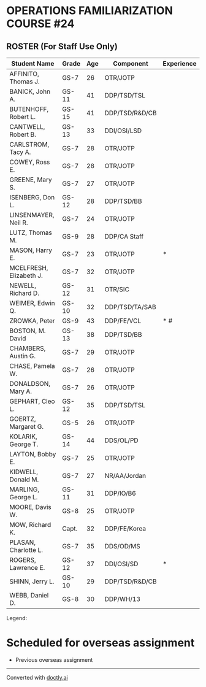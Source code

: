# OPERATIONS FAMILIARIZATION COURSE #24
## ROSTER (For Staff Use Only)

| Student Name            | Grade | Age | Component      | Experience |
| ----------------------- | ----- | --- | -------------- | ---------- |
| AFFINITO, Thomas J.     | GS-7  | 26  | OTR/JOTP       |            |
| BANICK, John A.         | GS-11 | 41  | DDP/TSD/TSL    |            |
| BUTENHOFF, Robert L.    | GS-15 | 41  | DDP/TSD/R&D/CB |            |
| CANTWELL, Robert B.     | GS-13 | 33  | DDI/OSI/LSD    |            |
| CARLSTROM, Tacy A.      | GS-7  | 28  | OTR/JOTP       |            |
| COWEY, Ross E.          | GS-7  | 28  | OTR/JOTP       |            |
| GREENE, Mary S.         | GS-7  | 27  | OTR/JOTP       |            |
| ISENBERG, Don L.        | GS-12 | 28  | DDP/TSD/BB     |            |
| LINSENMAYER, Neil R.    | GS-7  | 24  | OTR/JOTP       |            |
| LUTZ, Thomas M.         | GS-9  | 28  | DDP/CA Staff   |            |
| MASON, Harry E.         | GS-7  | 23  | OTR/JOTP       | *          |
| MCELFRESH, Elizabeth J. | GS-7  | 32  | OTR/JOTP       |            |
| NEWELL, Richard D.      | GS-12 | 31  | OTR/SIC        |            |
| WEIMER, Edwin Q.        | GS-10 | 32  | DDP/TSD/TA/SAB |            |
| ZROWKA, Peter           | GS-9  | 43  | DDP/FE/VCL     | * #        |
| BOSTON, M. David        | GS-13 | 38  | DDP/TSD/BB     |            |
| CHAMBERS, Austin G.     | GS-7  | 29  | OTR/JOTP       |            |
| CHASE, Pamela W.        | GS-7  | 26  | OTR/JOTP       |            |
| DONALDSON, Mary A.      | GS-7  | 26  | OTR/JOTP       |            |
| GEPHART, Cleo L.        | GS-12 | 35  | DDP/TSD/TSL    |            |
| GOERTZ, Margaret G.     | GS-5  | 26  | OTR/JOTP       |            |
| KOLARIK, George T.      | GS-14 | 44  | DDS/OL/PD      |            |
| LAYTON, Bobby E.        | GS-7  | 25  | OTR/JOTP       |            |
| KIDWELL, Donald M.      | GS-7  | 27  | NR/AA/Jordan   |            |
| MARLING, George L.      | GS-11 | 31  | DDP/IO/B6      |            |
| MOORE, Davis W.         | GS-8  | 25  | OTR/JOTP       |            |
| MOW, Richard K.         | Capt. | 32  | DDP/FE/Korea   |            |
| PLASAN, Charlotte L.    | GS-7  | 35  | DDS/OD/MS      |            |
| ROGERS, Lawrence E.     | GS-12 | 37  | DDI/OSI/SD     | *          |
| SHINN, Jerry L.         | GS-10 | 29  | DDP/TSD/R&D/CB |            |
| WEBB, Daniel D.         | GS-8  | 30  | DDP/WH/13      |            |

Legend:

# Scheduled for overseas assignment

* Previous overseas assignment


---
Converted with [doctly.ai](https://doctly.ai)